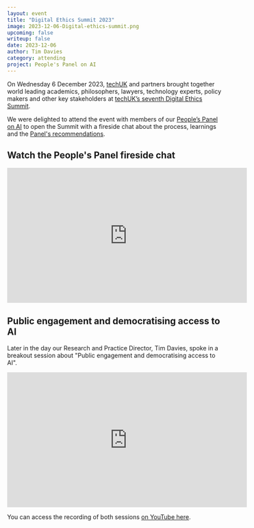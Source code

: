 ```yaml
---
layout: event
title: "Digital Ethics Summit 2023"
image: 2023-12-06-Digital-ethics-summit.png
upcoming: false
writeup: false
date: 2023-12-06
author: Tim Davies
category: attending
project: People's Panel on AI
---
```


On Wednesday 6 December 2023, [techUK](https://www.techuk.org/) and partners brought together world leading academics, philosophers, lawyers, technology experts, policy makers and other key stakeholders at [techUK’s seventh Digital Ethics Summit](https://www.techuk.org/digital-ethics-summit-2023-seizing-the-moment.html). 

We were delighted to attend the event with members of our [People’s Panel on AI](https://connectedbydata.org/projects/2023-peoples-panel-on-ai) to open the Summit with a fireside chat about the process, learnings and the [Panel's recommendations](http://connectedbydata.org/news/2023/11/03/peoples-panel-bulletin-5).  

<!--more-->

## Watch the People's Panel fireside chat

<iframe width="560" height="315" src="https://www.youtube-nocookie.com/embed/2D9TbauGyqw?si=vxbNeCoC68qzIHv7" title="YouTube video player" frameborder="0" allow="accelerometer; autoplay; clipboard-write; encrypted-media; gyroscope; picture-in-picture; web-share" allowfullscreen></iframe>

## Public engagement and democratising access to AI

Later in the day our Research and Practice Director, Tim Davies, spoke in a breakout session about "Public engagement and democratising access to AI". 

<iframe width="560" height="315" src="https://www.youtube-nocookie.com/embed/63H6D502xf8?si=A9WyXHzcS3q1_mhR&amp;start=745" title="YouTube video player" frameborder="0" allow="accelerometer; autoplay; clipboard-write; encrypted-media; gyroscope; picture-in-picture; web-share" allowfullscreen></iframe>

You can access the recording of both sessions [on YouTube here](https://www.youtube.com/playlist?list=PLrH1-ZOwvyIOHVOLnVSmwwAJRL2S7HTg1).